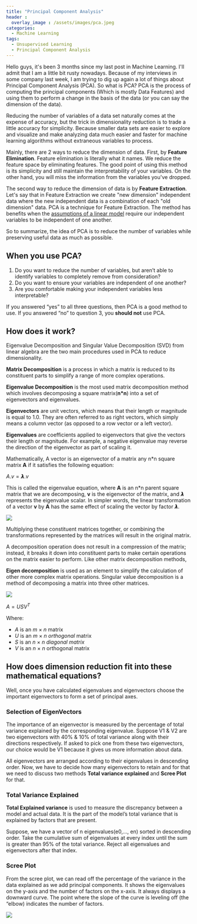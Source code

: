 ```yaml
---
title: "Principal Component Analysis"
header : 
  overlay_image : /assets/images/pca.jpeg
categories:
  - Machine Learning
tags:
  - Unsupervised Learning
  - Principal Component Analysis
---
```


Hello guys, it's been 3 months since my last post in Machine Learning. I'll admit that I am a little bit rusty nowadays. Because of my interviews in some company last week, I am trying to dig up again a lot of things about Principal Component Analysis (PCA). So what is PCA? PCA is the process of computing the principal components (Which is mostly Data Features) and using them to perform a change in the basis of the data (or you can say the dimension of the data). 

Reducing the number of variables of a data set naturally comes at the expense of accuracy, but the trick in dimensionality reduction is to trade a little accuracy for simplicity. Because smaller data sets are easier to explore and visualize and make analyzing data much easier and faster for machine learning algorithms without extraneous variables to process.

Mainly, there are 2 ways to reduce the dimension of data. First, by **Feature Elimination**.  Feature elimination is literally what it names. We reduce the feature space by eliminating features. The good point of using this method is its simplicity and still maintain the interpretability of your variables. On the other hand, you will miss the information from the variables you've dropped.

The second way to reduce the dimension of data is by **Feature Extraction**.  Let's say that in Feature Extraction we create "new dimension" independent data where the new independent data is a combination of each "old dimension" data. PCA is a technique for Feature Extraction. The method has benefits when the [assumptions of a linear model](http://people.duke.edu/~rnau/testing.htm) require our independent variables to be independent of one another. 

So to summarize, the idea of PCA is to reduce the number of variables while preserving useful data as much as possible. 

## When you use PCA?

1. Do you want to reduce the number of variables, but aren’t able to identify variables to completely remove from consideration?
2. Do you want to ensure your variables are independent of one another?
3. Are you comfortable making your independent variables less interpretable?

If you answered “yes” to all three questions, then PCA is a good method to use. If you answered “no” to question 3, you **should not** use PCA.

## How does it work?

Eigenvalue Decomposition and Singular Value Decomposition (SVD) from linear algebra are the two main procedures used in PCA to reduce dimensionality. 

**Matrix Decomposition** is a process in which a matrix is reduced to its constituent parts to simplify a range of more complex operations. 

**Eigenvalue Decomposition** is the most used matrix decomposition method which involves decomposing a square matrix(**n\*n**) into a set of eigenvectors and eigenvalues.

**Eigenvectors** are unit vectors, which means that their length or magnitude is equal to 1.0. They are often referred to as right vectors, which simply means a column vector (as opposed to a row vector or a left vector).

**Eigenvalues** are coefficients applied to eigenvectors that give the vectors their length or magnitude. For example, a negative eigenvalue may reverse the direction of the eigenvector as part of scaling it.

Mathematically, A vector is an eigenvector of a matrix any n*n square matrix **A** if it satisfies the following equation:

$A . v =𝞴 . v$

This is called the eigenvalue equation, where **A** is an n*n parent square matrix that we are decomposing, **v** is the eigenvector of the matrix, and 𝞴 represents the eigenvalue scalar. In simpler words, the linear transformation of a vector **v** by **A** has the same effect of scaling the vector by factor 𝞴.

![](https://i.ibb.co/N3fK9rZ/nagesh-pca-6.png)



Multiplying these constituent matrices together, or combining the transformations represented by the matrices will result in the original matrix.

A decomposition operation does not result in a compression of the matrix; instead, it breaks it down into constituent parts to make certain operations on the matrix easier to perform. Like other matrix decomposition methods, 

**Eigen decomposition** is used as an element to simplify the calculation of other more complex matrix operations. Singular value decomposition is a method of decomposing a matrix into three other matrices.

![](https://i.ibb.co/2vPjZvM/nagesh-pca-7.png)

$A= USV^T$

Where:

- *A* is an *m* × *n* matrix
- *U* is an *m* × *n* *orthogonal* matrix
- *S* is an *n* × *n* *diagonal matrix*
- *V* is an *n* × *n* orthogonal matrix

## **How does dimension reduction fit into these mathematical equations?**

Well, once you have calculated eigenvalues and eigenvectors choose the important eigenvectors to form a set of principal axes.

### Selection of EigenVectors

The importance of an eigenvector is measured by the percentage of total variance explained by the corresponding eigenvalue. Suppose V1 & V2 are two eigenvectors with 40% & 10% of total variance along with their directions respectively. If asked to pick one from these two eigenvectors, our choice would be V1 because it gives us more information about data.

All eigenvectors are arranged according to their eigenvalues in descending order. Now, we have to decide how many eigenvectors to retain and for that we need to discuss two methods **Total variance explained** and **Scree Plot** for that.

### Total Variance Explained

**Total Explained variance** is used to measure the discrepancy between a model and actual data. It is the part of the model’s total variance that is explained by factors that are present.

Suppose, we have a vector of n eigenvalues(e0,..., en) sorted in descending order. Take the cumulative sum of eigenvalues at every index until the sum is greater than 95% of the total variance. Reject all eigenvalues and eigenvectors after that index.

### Scree Plot

From the scree plot, we can read off the percentage of the variance in the data explained as we add principal components. It shows the eigenvalues on the y-axis and the number of factors on the x-axis. It always displays a downward curve. The point where the slope of the curve is leveling off (the “elbow) indicates the number of factors.

![](https://i.ibb.co/pdNd9NP/nagesh-pca-8.png)